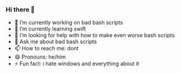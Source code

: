 ### Hi there 👋

- 🔭 I’m currently working on bad bash scripts
- 🌱 I’m currently learning swift
- 🤔 I’m looking for help with how to make even worse bash scripts
- 💬 Ask me about bad bash scripts
- 📫 How to reach me: dont
- 😄 Pronouns: he/him
- ⚡ Fun fact: i hate windows and everything about it
